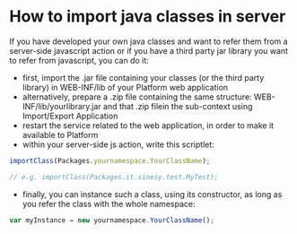 # How to import java classes in server

If you have developed your own java classes and want to refer them from a server-side javascript action or if you have a third party jar library you want to refer from javascript, you can do it:

* first, import the .jar file containing your classes \(or the third party library\) in WEB-INF/lib of your Platform web application
* alternatively, prepare a .zip file containing the same structure: WEB-INF/lib/yourlibrary.jar and that .zip filein the sub-context using Import/Export Application
* restart the service related to the web application, in order to make it available to Platform
* within your server-side js action, write this scriptlet:

```javascript
importClass(Packages.yournamespace.YourClassName);

// e.g. importClass(Packages.it.sinesy.test.MyTest);
```

* finally, you can instance such a class, using its constructor, as long as you refer the class with the whole namespace:

```javascript
var myInstance = new yournamespace.YourClassName();
```

